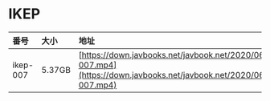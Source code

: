 # IKEP

| 番号 | 大小 | 地址 |
| :--- | :--- | :--- |
| ikep-007 | 5.37GB | [https://down.javbooks.net/javbook.net/2020/06/20/ikep-007.mp4](https://down.javbooks.net/javbook.net/2020/06/20/ikep-007.mp4) |


